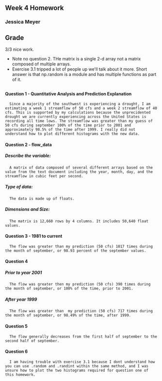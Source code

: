 ## Week 4 Homework
### Jessica Meyer

##
## Grade
3/3 nice work. 
- Note no question 2.  THe matrix is a single 2-d array not a matrix composed of multiple arrays. 
- Exercise 3.1 tripped a lot of people up we'll talk about it more. Short answer is that np.random is a module and has multiple functions as part of it. 
##

#### Question 1 - Quantitative Analysis and Prediction Explanation
      Since a majority of the southwest is experiencing a drought, I am estimating a week 1 streamflow of 50 cfs and a week 2 streamflow of 40 cfs. This is supported by my calculations because the unprecidented drought we are currently experiencing across the United States is recording all time lows. The streamflow was greater than my guess of 50 cfs during september 100% of the time prior to 2001 and approximately 98.5% of the time after 1999. I really did not understand how to plot different histograms with the new data.

#### Question 2 - flow_data
##### Describe the variable:
      A matrix of data composed of several different arrays based on the value from the text document including the year, month, day, and the streamflow in cubic feet per second. 
##### Type of data:
      The data is made up of floats.
##### Dimensions and Size:
      The matrix is 12,660 rows by 4 columns. It includes 50,640 float values. 

#### Question 3 - 1981 to current
      The flow was greater than my prediction (50 cfs) 1017 times during the month of september, or 98.93 percent of the september values.

#### Question 4
##### Prior to year 2001
      The flow was greater then my prediction (50 cfs) 390 times during the month of september, or 100% of the time, prior to 2001.
##### After year 1999
      The flow was greater than  my prediction (50 cfs) 717 times during the month of september, or 98.49% of the time, after 1999.

#### Question 5
      The flow generally decreases from the first half of september to the second half of september.

#### Question 6
      I am having trouble with exercise 3.1 because I dont understand how you can use .random and .randint within the same method, and I was unsure how to plot the two histograms required for question one of this homework. 

